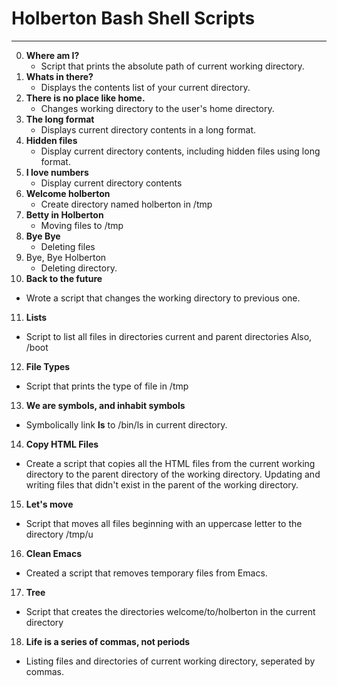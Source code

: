 # Holberton Bash Shell Scripts
---
0. **Where am I?**
   * Script that prints the absolute path of current working directory.
1. **Whats in there?**
   * Displays the contents list of your current directory.
2. **There is no place like home.**
   * Changes working directory to the user's home directory.
3. **The long format**
   * Displays current directory contents in a long format.
4. **Hidden files**
   * Display current directory contents, including hidden files using long format.
5. **I love numbers**
   * Display current directory contents 
6. **Welcome holberton**
   * Create directory named holberton in /tmp
7. **Betty in Holberton**
   * Moving files to /tmp
8. **Bye Bye**
   * Deleting files
9. Bye, Bye Holberton
   * Deleting directory.
10. **Back to the future**
   * Wrote a script that changes the working directory to previous one.
11. **Lists**
   * Script to list all files in directories current and parent directories Also, /boot
12. **File Types**
   * Script that prints the type of file in /tmp
13. **We are symbols, and inhabit symbols**
   * Symbolically link __ls__ to /bin/ls in current directory.
14. **Copy HTML Files**
   * Create a script that copies all the HTML files from the current working directory to the parent directory of the working directory. Updating and writing files that didn't exist in the parent of the working directory.
15. **Let's move**
   * Script that moves all files beginning with an uppercase letter to the directory /tmp/u
16. **Clean Emacs**
   * Created a script that removes temporary files from Emacs.
17. **Tree**
   * Script that creates the directories welcome/to/holberton in the current directory
18. **Life is a series of commas, not periods**
   * Listing files and directories of current working directory, seperated by commas.
